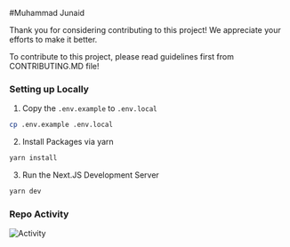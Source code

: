 #Muhammad Junaid

Thank you for considering contributing to this project! We appreciate your efforts to make it better.

To contribute to this project, please read guidelines first from CONTRIBUTING.MD file!

### Setting up Locally

1. Copy the `.env.example` to `.env.local`

```bash
cp .env.example .env.local
```

2. Install Packages via yarn

```bash
yarn install
```

3. Run the Next.JS Development Server

```bash
yarn dev
```

### Repo Activity

![Activity](https://repobeats.axiom.co/api/embed/56e1e66c25ecbec1fca4904356afdf26058e8771.svg "Repobeats analytics image")

